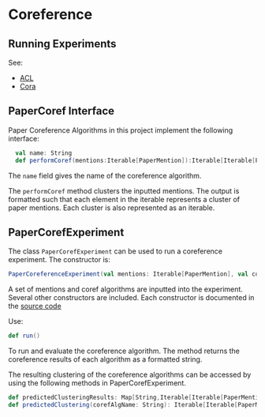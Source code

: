 # Coreference #

## Running Experiments ##
See:
- [ACL](acl_paper_coreference.md)
- [Cora](cora_paper_coreference.md)

## PaperCoref Interface ##

Paper Coreference Algorithms in this project implement the following interface:


```Scala
  val name: String
  def performCoref(mentions:Iterable[PaperMention]):Iterable[Iterable[PaperMention]]
```

The ```name``` field gives the name of the coreference algorithm.

The ```performCoref``` method clusters the inputted mentions. The output is formatted such that each element in the iterable represents a cluster of paper mentions. Each cluster is also represented as an iterable.

## PaperCorefExperiment ##

The class ```PaperCorefExperiment``` can be used to run a coreference experiment. The constructor is:


```Scala
PaperCoreferenceExperiment(val mentions: Iterable[PaperMention], val corefs: Iterable[PaperCoref]) 
```

A set of mentions and coref algorithms are inputted into the experiment. Several other constructors are included. Each constructor is documented in the [source code](https://github.com/iesl/citation_coref/blob/develop/src/main/scala/org/allenai/scholar/paper_coref/evaluation/PaperCoreferenceExperiment.scala)

Use:

```Scala
def run()
```

To run and evaluate the coreference algorithm. The method returns the coreference results of each algorithm as a formatted string.

The resulting clustering of the coreference algorithms can be accessed by using the following methods in PaperCorefExperiment.

```Scala
def predictedClusteringResults: Map[String,Iterable[Iterable[PaperMention]]
def predictedClustering(corefAlgName: String): Iterable[Iterable[PaperMention]]
```


